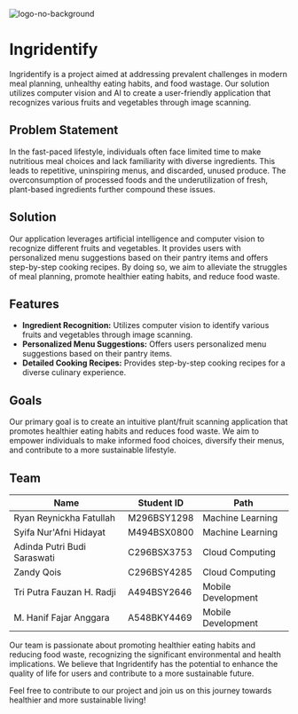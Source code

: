 

![logo-no-background](https://github.com/Ingridentify/.github/assets/60042724/c7d267f0-1111-48fc-b480-a821d3a78975)
<br>

# Ingridentify

Ingridentify is a project aimed at addressing prevalent challenges in modern meal planning, unhealthy eating habits, and food wastage. Our solution utilizes computer vision and AI to create a user-friendly application that recognizes various fruits and vegetables through image scanning.

## Problem Statement

In the fast-paced lifestyle, individuals often face limited time to make nutritious meal choices and lack familiarity with diverse ingredients. This leads to repetitive, uninspiring menus, and discarded, unused produce. The overconsumption of processed foods and the underutilization of fresh, plant-based ingredients further compound these issues.

## Solution

Our application leverages artificial intelligence and computer vision to recognize different fruits and vegetables. It provides users with personalized menu suggestions based on their pantry items and offers step-by-step cooking recipes. By doing so, we aim to alleviate the struggles of meal planning, promote healthier eating habits, and reduce food waste.

## Features

- **Ingredient Recognition:** Utilizes computer vision to identify various fruits and vegetables through image scanning.
- **Personalized Menu Suggestions:** Offers users personalized menu suggestions based on their pantry items.
- **Detailed Cooking Recipes:** Provides step-by-step cooking recipes for a diverse culinary experience.

## Goals

Our primary goal is to create an intuitive plant/fruit scanning application that promotes healthier eating habits and reduces food waste. We aim to empower individuals to make informed food choices, diversify their menus, and contribute to a more sustainable lifestyle.

## Team

| Name                          | Student ID  | Path                 |
| ----------------------------- | ----------- | -------------------- |
| Ryan Reynickha Fatullah       | M296BSY1298 | Machine Learning     |
| Syifa Nur'Afni Hidayat        | M494BSX0800 | Machine Learning     |
| Adinda Putri Budi Saraswati   | C296BSX3753 | Cloud Computing      |
| Zandy Qois                    | C296BSY4285 | Cloud Computing      |
| Tri Putra Fauzan H. Radji     | A494BSY2646 | Mobile Development   |
| M. Hanif Fajar Anggara        | A548BKY4469 | Mobile Development   |


Our team is passionate about promoting healthier eating habits and reducing food waste, recognizing the significant environmental and health implications. We believe that Ingridentify has the potential to enhance the quality of life for users and contribute to a more sustainable future.

Feel free to contribute to our project and join us on this journey towards healthier and more sustainable living!

